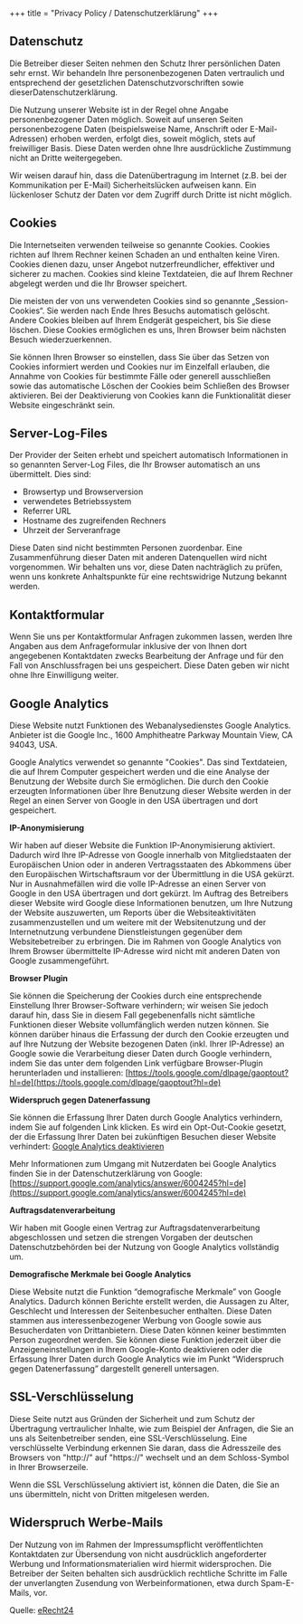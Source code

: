 +++
title = "Privacy Policy / Datenschutzerklärung"
+++

## Datenschutz

Die Betreiber dieser Seiten nehmen den Schutz Ihrer pers&ouml;nlichen Daten sehr ernst. Wir behandeln Ihre personenbezogenen Daten vertraulich und entsprechend der gesetzlichen Datenschutzvorschriften sowie dieserDatenschutzerkl&auml;rung.

Die Nutzung unserer Website ist in der Regel ohne Angabe personenbezogener Daten m&ouml;glich. Soweit auf unseren Seiten personenbezogene Daten (beispielsweise Name, Anschrift oder E-Mail-Adressen) erhoben werden, erfolgt dies, soweit m&ouml;glich, stets auf freiwilliger Basis. Diese Daten werden ohne Ihre ausdr&uuml;ckliche Zustimmung nicht an Dritte weitergegeben.

Wir weisen darauf hin, dass die Daten&uuml;bertragung im Internet (z.B. bei der Kommunikation per E-Mail) Sicherheitsl&uuml;cken aufweisen kann. Ein l&uuml;ckenloser Schutz der Daten vor dem Zugriff durch Dritte ist nicht m&ouml;glich.

## Cookies

Die Internetseiten verwenden teilweise so genannte Cookies. Cookies richten auf Ihrem Rechner keinen Schaden an und enthalten keine Viren. Cookies dienen dazu, unser Angebot nutzerfreundlicher, effektiver und sicherer zu machen. Cookies sind kleine Textdateien, die auf Ihrem Rechner abgelegt werden und die Ihr Browser speichert.

Die meisten der von uns verwendeten Cookies sind so genannte „Session-Cookies“. Sie werden nach Ende Ihres Besuchs automatisch gel&ouml;scht. Andere Cookies bleiben auf Ihrem Endger&auml;t gespeichert, bis Sie diese l&ouml;schen. Diese Cookies erm&ouml;glichen es uns, Ihren Browser beim n&auml;chsten Besuch wiederzuerkennen.

Sie k&ouml;nnen Ihren Browser so einstellen, dass Sie &uuml;ber das Setzen von Cookies informiert werden und Cookies nur im Einzelfall erlauben, die Annahme von Cookies f&uuml;r bestimmte F&auml;lle oder generell ausschlie&szlig;en sowie das automatische L&ouml;schen der Cookies beim Schlie&szlig;en des Browser aktivieren. Bei der Deaktivierung von Cookies kann die Funktionalit&auml;t dieser Website eingeschr&auml;nkt sein.

## Server-Log-Files

Der Provider der Seiten erhebt und speichert automatisch Informationen in so genannten Server-Log Files, die Ihr Browser automatisch an uns &uuml;bermittelt. Dies sind:

  * Browsertyp und Browserversion
  * verwendetes Betriebssystem
  * Referrer URL
  * Hostname des zugreifenden Rechners
  * Uhrzeit der Serveranfrage

Diese Daten sind nicht bestimmten Personen zuordenbar. Eine Zusammenf&uuml;hrung dieser Daten mit anderen Datenquellen wird nicht vorgenommen. Wir behalten uns vor, diese Daten nachtr&auml;glich zu pr&uuml;fen, wenn uns konkrete Anhaltspunkte f&uuml;r eine rechtswidrige Nutzung bekannt werden.

## Kontaktformular

Wenn Sie uns per Kontaktformular Anfragen zukommen lassen, werden Ihre Angaben aus dem Anfrageformular inklusive der von Ihnen dort angegebenen Kontaktdaten zwecks Bearbeitung der Anfrage und f&uuml;r den Fall von Anschlussfragen bei uns gespeichert. Diese Daten geben wir nicht ohne Ihre Einwilligung weiter.

## Google Analytics

Diese Website nutzt Funktionen des Webanalysedienstes Google Analytics. Anbieter ist die Google Inc., 1600 Amphitheatre Parkway Mountain View, CA 94043, USA.

Google Analytics verwendet so genannte &quot;Cookies&quot;. Das sind Textdateien, die auf Ihrem Computer gespeichert werden und die eine Analyse der Benutzung der Website durch Sie erm&ouml;glichen. Die durch den Cookie erzeugten Informationen &uuml;ber Ihre Benutzung dieser Website werden in der Regel an einen Server von Google in den USA &uuml;bertragen und dort gespeichert.

__IP-Anonymisierung__

Wir haben auf dieser Website die Funktion IP-Anonymisierung aktiviert. Dadurch wird Ihre IP-Adresse von Google innerhalb von Mitgliedstaaten der Europ&auml;ischen Union oder in anderen Vertragsstaaten des Abkommens &uuml;ber den Europ&auml;ischen Wirtschaftsraum vor der &Uuml;bermittlung in die USA gek&uuml;rzt. Nur in Ausnahmef&auml;llen wird die volle IP-Adresse an einen Server von Google in den USA &uuml;bertragen und dort gek&uuml;rzt. Im Auftrag des Betreibers dieser Website wird Google diese Informationen benutzen, um Ihre Nutzung der Website auszuwerten, um Reports &uuml;ber die Websiteaktivit&auml;ten zusammenzustellen und um weitere mit der Websitenutzung und der Internetnutzung verbundene Dienstleistungen gegen&uuml;ber dem Websitebetreiber zu erbringen. Die im Rahmen von Google Analytics von Ihrem Browser &uuml;bermittelte IP-Adresse wird nicht mit anderen Daten von Google zusammengef&uuml;hrt.

__Browser Plugin__

Sie k&ouml;nnen die Speicherung der Cookies durch eine entsprechende Einstellung Ihrer Browser-Software verhindern; wir weisen Sie jedoch darauf hin, dass Sie in diesem Fall gegebenenfalls nicht s&auml;mtliche Funktionen dieser Website vollumf&auml;nglich werden nutzen k&ouml;nnen. Sie k&ouml;nnen dar&uuml;ber hinaus die Erfassung der durch den Cookie erzeugten und auf Ihre Nutzung der Website bezogenen Daten (inkl. Ihrer IP-Adresse) an Google sowie die Verarbeitung dieser Daten durch Google verhindern, indem Sie das unter dem folgenden Link verf&uuml;gbare Browser-Plugin herunterladen und installieren: [https://tools.google.com/dlpage/gaoptout?hl=de](https://tools.google.com/dlpage/gaoptout?hl=de)

__Widerspruch gegen Datenerfassung__

Sie k&ouml;nnen die Erfassung Ihrer Daten durch Google Analytics verhindern, indem Sie auf folgenden Link klicken. Es wird ein Opt-Out-Cookie gesetzt, der die Erfassung Ihrer Daten bei zuk&uuml;nftigen Besuchen dieser Website verhindert: [Google Analytics deaktivieren](javascript:gaOptout();)

Mehr Informationen zum Umgang mit Nutzerdaten bei Google Analytics finden Sie in der Datenschutzerkl&auml;rung von Google: [https://support.google.com/analytics/answer/6004245?hl=de](https://support.google.com/analytics/answer/6004245?hl=de)

__Auftragsdatenverarbeitung__

Wir haben mit Google einen Vertrag zur Auftragsdatenverarbeitung abgeschlossen und setzen die strengen Vorgaben der deutschen Datenschutzbeh&ouml;rden bei der Nutzung von Google Analytics vollst&auml;ndig um.

__Demografische Merkmale bei Google Analytics__

Diese Website nutzt die Funktion &ldquo;demografische Merkmale&rdquo; von Google Analytics. Dadurch k&ouml;nnen Berichte erstellt werden, die Aussagen zu Alter, Geschlecht und Interessen der Seitenbesucher enthalten. Diese Daten stammen aus interessenbezogener Werbung von Google sowie aus Besucherdaten von Drittanbietern. Diese Daten k&ouml;nnen keiner bestimmten Person zugeordnet werden. Sie k&ouml;nnen diese Funktion jederzeit &uuml;ber die Anzeigeneinstellungen in Ihrem Google-Konto deaktivieren oder die Erfassung Ihrer Daten durch Google Analytics wie im Punkt &ldquo;Widerspruch gegen Datenerfassung&rdquo; dargestellt generell untersagen.


## SSL-Verschl&uuml;sselung

Diese Seite nutzt aus Gr&uuml;nden der Sicherheit und zum Schutz der &Uuml;bertragung vertraulicher Inhalte, wie zum Beispiel der Anfragen, die Sie an uns als Seitenbetreiber senden, eine SSL-Verschl&uuml;sselung. Eine verschl&uuml;sselte Verbindung erkennen Sie daran, dass die Adresszeile des Browsers von &quot;http://&quot; auf &quot;https://&quot; wechselt und an dem Schloss-Symbol in Ihrer Browserzeile.

Wenn die SSL Verschl&uuml;sselung aktiviert ist, k&ouml;nnen die Daten, die Sie an uns &uuml;bermitteln, nicht von Dritten mitgelesen werden.

## Widerspruch Werbe-Mails

Der Nutzung von im Rahmen der Impressumspflicht ver&ouml;ffentlichten Kontaktdaten zur &Uuml;bersendung von nicht ausdr&uuml;cklich angeforderter Werbung und Informationsmaterialien wird hiermit widersprochen. Die Betreiber der Seiten behalten sich ausdr&uuml;cklich rechtliche Schritte im Falle der unverlangten Zusendung von Werbeinformationen, etwa durch Spam-E-Mails, vor.

Quelle: [eRecht24](https://www.e-recht24.de)
